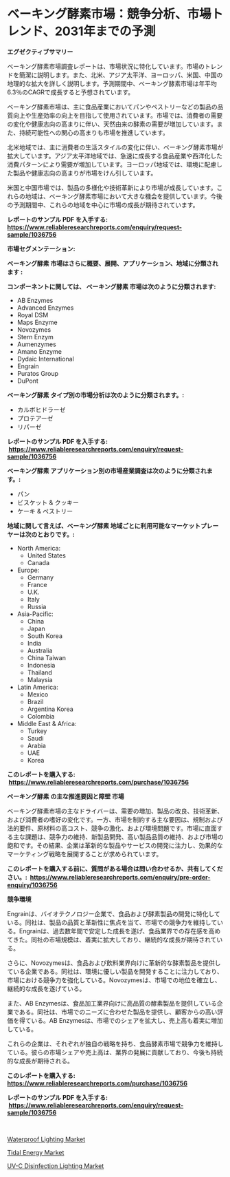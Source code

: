 <p><h1>ベーキング酵素市場：競争分析、市場トレンド、2031年までの予測</h1></p><p><strong>エグゼクティブサマリー</strong></p>
<p><p>ベーキング酵素市場調査レポートは、市場状況に特化しています。市場のトレンドを簡潔に説明します。また、北米、アジア太平洋、ヨーロッパ、米国、中国の地理的な拡大を詳しく説明します。予測期間中、ベーキング酵素市場は年平均6.3％のCAGRで成長すると予想されています。</p><p>ベーキング酵素市場は、主に食品産業においてパンやペストリーなどの製品の品質向上や生産効率の向上を目指して使用されています。市場では、消費者の需要の変化や健康志向の高まりに伴い、天然由来の酵素の需要が増加しています。また、持続可能性への関心の高まりも市場を推進しています。</p><p>北米地域では、主に消費者の生活スタイルの変化に伴い、ベーキング酵素市場が拡大しています。アジア太平洋地域では、急速に成長する食品産業や西洋化した消費パターンにより需要が増加しています。ヨーロッパ地域では、環境に配慮した製品や健康志向の高まりが市場をけん引しています。</p><p>米国と中国市場では、製品の多様化や技術革新により市場が成長しています。これらの地域は、ベーキング酵素市場において大きな機会を提供しています。今後の予測期間中、これらの地域を中心に市場の成長が期待されています。</p></p>
<p><strong>レポートのサンプル PDF を入手する: <a href="https://www.reliableresearchreports.com/enquiry/request-sample/1036756">https://www.reliableresearchreports.com/enquiry/request-sample/1036756</a></strong></p>
<p><strong>市場セグメンテーション:</strong></p>
<p><strong> ベーキング酵素 市場はさらに概要、展開、アプリケーション、地域に分類されます :</strong></p>
<p><strong>コンポーネントに関しては、 ベーキング酵素 市場は次のように分類されます: &nbsp;</strong></p>
<p><ul><li>AB Enzymes</li><li>Advanced Enzymes</li><li>Royal DSM</li><li>Maps Enzyme</li><li>Novozymes</li><li>Stern Enzym</li><li>Aumenzymes</li><li>Amano Enzyme</li><li>Dydaic International</li><li>Engrain</li><li>Puratos Group</li><li>DuPont</li></ul></p>
<p><strong> ベーキング酵素 タイプ別の市場分析は次のように分類されます。:</strong></p>
<p><ul><li>カルボヒドラーゼ</li><li>プロテアーゼ</li><li>リパーゼ</li></ul></p>
<p><strong>レポートのサンプル PDF を入手する: &nbsp;<a href="https://www.reliableresearchreports.com/enquiry/request-sample/1036756">https://www.reliableresearchreports.com/enquiry/request-sample/1036756</a></strong></p>
<p><strong> ベーキング酵素 アプリケーション別の市場産業調査は次のように分類されます。:</strong></p>
<p><ul><li>パン</li><li>ビスケット & クッキー</li><li>ケーキ & ペストリー</li></ul></p>
<p><strong>地域に関して言えば、ベーキング酵素 地域ごとに利用可能なマーケットプレーヤーは次のとおりです。:</strong></p>
<p><ul>
    <li>
        North America:
        <ul>
            <li>United States</li>
            <li>Canada</li>
        </ul>
    </li>
    <li>
        Europe:
        <ul>
            <li>Germany</li>
            <li>France</li>
            <li>U.K.</li>
            <li>Italy</li>
            <li>Russia</li>
        </ul>
    </li>
    <li>
        Asia-Pacific:
        <ul>
            <li>China</li>
            <li>Japan</li>
            <li>South Korea</li>
            <li>India</li>
            <li>Australia</li>
            <li>China Taiwan</li>
            <li>Indonesia</li>
            <li>Thailand</li>
            <li>Malaysia</li>
        </ul>
    </li>
    <li>
        Latin America:
        <ul>
            <li>Mexico</li>
            <li>Brazil</li>
            <li>Argentina Korea</li>
            <li>Colombia</li>
        </ul>
    </li>
    <li>
        Middle East & Africa:
        <ul>
            <li>Turkey</li>
            <li>Saudi</li>
            <li>Arabia</li>
            <li>UAE</li>
            <li>Korea</li>
        </ul>
    </li>
    </ul></p>
<p><strong>このレポートを購入する: &nbsp;<a href="https://www.reliableresearchreports.com/purchase/1036756">https://www.reliableresearchreports.com/purchase/1036756</a></strong></p>
<p><strong>ベーキング酵素 の主な推進要因と障壁 市場</strong></p>
<p><p>ベーキング酵素市場の主なドライバーは、需要の増加、製品の改良、技術革新、および消費者の嗜好の変化です。一方、市場を制約する主な要因は、規制および法的要件、原材料の高コスト、競争の激化、および環境問題です。市場に直面する主な課題は、競争力の維持、新製品開発、高い製品品質の維持、および市場の飽和です。その結果、企業は革新的な製品やサービスの開発に注力し、効果的なマーケティング戦略を展開することが求められています。</p></p>
<p><strong>このレポートを購入する前に、質問がある場合は問い合わせるか、共有してください。:&nbsp; <a href="https://www.reliableresearchreports.com/enquiry/pre-order-enquiry/1036756">https://www.reliableresearchreports.com/enquiry/pre-order-enquiry/1036756</a></strong></p>
<p><strong>競争環境</strong></p>
<p><p>Engrainは、バイオテクノロジー企業で、食品および酵素製品の開発に特化している。同社は、製品の品質と革新性に焦点を当て、市場での競争力を維持している。Engrainは、過去数年間で安定した成長を遂げ、食品業界での存在感を高めてきた。同社の市場規模は、着実に拡大しており、継続的な成長が期待されている。</p><p>さらに、Novozymesは、食品および飲料業界向けに革新的な酵素製品を提供している企業である。同社は、環境に優しい製品を開発することに注力しており、市場における競争力を強化している。Novozymesは、市場での地位を確立し、継続的な成長を遂げている。</p><p>また、AB Enzymesは、食品加工業界向けに高品質の酵素製品を提供している企業である。同社は、市場でのニーズに合わせた製品を提供し、顧客からの高い評価を得ている。AB Enzymesは、市場でのシェアを拡大し、売上高も着実に増加している。</p><p>これらの企業は、それぞれが独自の戦略を持ち、食品酵素市場で競争力を維持している。彼らの市場シェアや売上高は、業界の発展に貢献しており、今後も持続的な成長が期待される。</p></p>
<p><strong>このレポートを購入する: &nbsp; <a href="https://www.reliableresearchreports.com/purchase/1036756">https://www.reliableresearchreports.com/purchase/1036756</a></strong></p>
<p><strong>レポートのサンプル PDF を入手する: &nbsp;<a href="https://www.reliableresearchreports.com/enquiry/request-sample/1036756">https://www.reliableresearchreports.com/enquiry/request-sample/1036756</a></strong><strong></strong></p>
<p>&nbsp;</p>
<p><p><a href="https://view.publitas.com/reportprime-1/waterproof-lighting-market-research-report-unlocks-analysis-on-the-market-financial-status-market-size-and-market-revenue-upto-2030/">Waterproof Lighting Market</a></p><p><a href="https://view.publitas.com/reportprime-1/tidal-energy-market-provides-a-comprehensive-analysis-including-a-macro-overview-of-the-market-as-well-as-micro-details-such-as-market-size-and-competitive-landscape/">Tidal Energy Market</a></p><p><a href="https://view.publitas.com/reportprime-1/uv-c-disinfection-lighting-market-size-global-industry-overview-market-segmentation-and-forecast-2023-to-2030/">UV-C Disinfection Lighting Market</a></p></p>